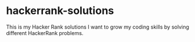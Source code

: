 # hackerrank-solutions
This is my Hacker Rank solutions
I want to grow my coding skills by solving different HackerRank problems.
